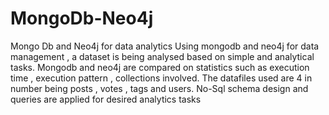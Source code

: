 # MongoDb-Neo4j
Mongo Db and Neo4j for data analytics
Using mongodb and neo4j for data management , a dataset is being analysed based on simple and analytical tasks.
Mongodb and neo4j are compared on statistics such as execution time , execution pattern , collections involved.
The datafiles used are 4 in number being posts , votes , tags and users.
No-Sql schema design and queries are applied for desired analytics tasks
